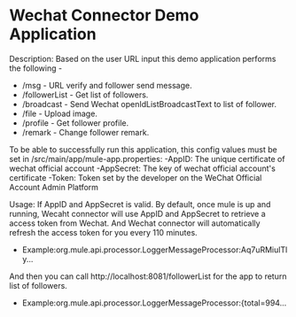 Wechat Connector Demo Application
===================================

Description:
Based on the user URL input this demo application performs the following -

* /msg - URL verify and follower send message.
* /followerList - Get list of followers.
* /broadcast - Send Wechat openIdListBroadcastText to list of follower.
* /file - Upload image.
* /profile - Get follower profile.
* /remark - Change follower remark.


To be able to successfully run this application, this config values must be set in /src/main/app/mule-app.properties:
    -AppID: The unique certificate of wechat official account
    -AppSecret: The key of wechat official account's certificate
    -Token: Token set by the developer on the WeChat Official Account Admin Platform

Usage:
If AppID and AppSecret is valid. By default, once mule is up and running, Wecaht connector will use AppID and AppSecret to retrieve a access token from Wechat. And Wechat connector will automatically refresh the access token for you every 110 minutes.

* Example:org.mule.api.processor.LoggerMessageProcessor:Aq7uRMiulTly...

And then you can call http://localhost:8081/followerList for the app to return list of followers.

* Example:org.mule.api.processor.LoggerMessageProcessor:{total=994...
